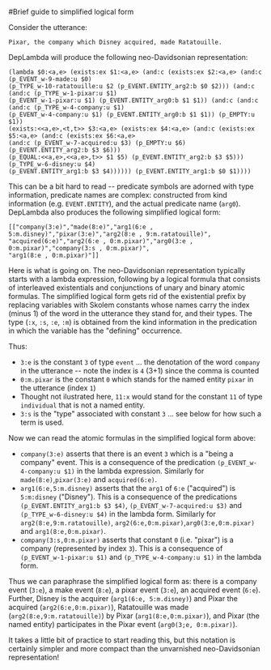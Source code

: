 #Brief guide to simplified logical form

Consider the utterance:

    Pixar, the company which Disney acquired, made Ratatouille.

DepLambda will produce the following neo-Davidsonian representation:

    (lambda $0:<a,e> (exists:ex $1:<a,e> (and:c (exists:ex $2:<a,e> (and:c (p_EVENT_w-9-made:u $0) 
    (p_TYPE_w-10-ratatouille:u $2 (p_EVENT.ENTITY_arg2:b $0 $2))) (and:c (and:c (p_TYPE_w-1-pixar:u $1) 
    (p_EVENT_w-1-pixar:u $1) (p_EVENT.ENTITY_arg0:b $1 $1)) (and:c (and:c (and:c (p_TYPE_w-4-company:u $1) 
    (p_EVENT_w-4-company:u $1) (p_EVENT.ENTITY_arg0:b $1 $1)) (p_EMPTY:u $1))
    (exists:<<a,e>,<t,t>> $3:<a,e> (exists:ex $4:<a,e> (and:c (exists:ex $5:<a,e> (and:c (exists:ex $6:<a,e> 
    (and:c (p_EVENT_w-7-acquired:u $3) (p_EMPTY:u $6) (p_EVENT.ENTITY_arg2:b $3 $6))) 
    (p_EQUAL:<<a,e>,<<a,e>,t>> $1 $5) (p_EVENT.ENTITY_arg2:b $3 $5))) (p_TYPE_w-6-disney:u $4) 
    (p_EVENT.ENTITY_arg1:b $3 $4)))))) (p_EVENT.ENTITY_arg1:b $0 $1))))

This can be a bit hard to read -- predicate symbols are adorned with type information,
predicate names are complex: constructed from kind information (e.g. `EVENT.ENTITY`),
and the actual predicate name (`arg0`). 
DepLambda also produces the following simplified logical form:

    [["company(3:e)","made(8:e)","arg1(6:e , 5:m.disney)","pixar(3:e)","arg2(8:e , 9:m.ratatouille)",
    "acquired(6:e)","arg2(6:e , 0:m.pixar)","arg0(3:e , 0:m.pixar)","company(3:s , 0:m.pixar)",
    "arg1(8:e , 0:m.pixar)"]]

Here is what is going on. The neo-Davidsonian representation typically starts 
with a lambda expression, following by a logical formula that consists of 
interleaved existentials and conjunctions of unary and binary atomic formulas. 
The simplified logical form gets rid of the existential prefix by replacing 
variables with Skolem constants whose names carry the index (minus 1) of the word
in the utterance they stand for, and their types. The type (`:x`, `:s`, `:e`, `:m`) 
is obtained from the kind information in the predication in which the variable
has the "defining" occurrence.

Thus:
*  `3:e` is  the constant `3` of type `event` ... the denotation of the word `company` 
in the utterance -- note the index is `4` (3+1) since the comma is counted
* `0:m.pixar` is the constant `0` which stands for the named entity `pixar` 
in the utterance (index `1`)
* Thought not ilustrated here, `11:x` would stand for the constant `11` of 
type `individual` that is not a named entity.
* `3:s` is the "type" associated with constant `3` ... see below for how such a term is used.

Now we can read the atomic formulas in the simplified logical form above:
* `company(3:e)` asserts that there is an event `3` which is a "being a company" 
event. This is a consequence of the predication `(p_EVENT_w-4-company:u $1)`
in the lambda expression. Similarly for `made(8:e)`,`pixar(3:e)` and `acquired(6:e)`. 
* `arg1(6:e,5:m.disney)` asserts that the `arg1` of `6:e` ("acquired") is 
`5:m:disney` ("Disney"). This is a consequence of the predications
`(p_EVENT.ENTITY_arg1:b $3 $4)`, `(p_EVENT_w-7-acquired:u $3)` and `(p_TYPE_w-6-disney:u $4)`
in the lambda form. Similarly for `arg2(8:e,9:m.ratatouille)`, `arg2(6:e,0:m.pixar)`,`arg0(3:e,0:m.pixar)` 
and `arg1(8:e,0:m.pixar)`.
* `company(3:s,0:m.pixar)` asserts that constant `0` (i.e. "pixar") is a company
(represented by index `3`). This is a consequence of `(p_EVENT_w-1-pixar:u $1)` and `(p_TYPE_w-4-company:u $1)`
in the lambda form.

Thus we can paraphrase the simplified logical form as: there is a company event 
(`3:e`), a make event (`8:e`), a pixar event (`3:e`), an acquired event (`6:e`).
Further, Disney is the acquirer (`arg1(6:e, 5:m.disney)`) and Pixar the acquired (`arg2(6:e,0:m.pixar)`), 
Ratatouille was made (`arg2(8:e,9:m.ratatouille)`) by Pixar (`arg1(8:e,0:m.pixar)`), 
and Pixar (the named entity) participates in the Pixar event (`arg0(3;e, 0:m.pixar)`).

It takes a little bit of practice to start reading this, but this notation
is certainly simpler and more compact than the unvarnished neo-Davidsonian 
representation!

